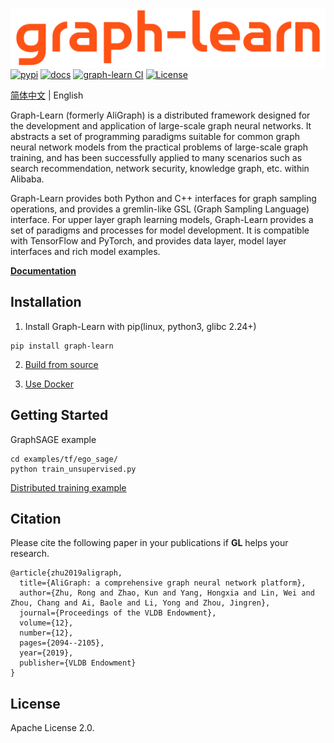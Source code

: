 ![GL](docs/images/graph-learn.png)
[![pypi](https://img.shields.io/pypi/v/graph-learn.svg)](https://pypi.org/project/graph-learn/)
[![docs](https://img.shields.io/badge/docs-latest-brightgreen.svg)](https://graph-learn.readthedocs.io/en/latest/)
[![graph-learn CI](https://github.com/alibaba/graph-learn/workflows/graph-learn%20CI/badge.svg)](https://github.com/alibaba/graph-learn/actions)
[![License](https://img.shields.io/badge/License-Apache%202.0-blue.svg)](https://github.com/alibaba/graph-learn/blob/master/LICENSE)

[简体中文](README_cn.md) | English

Graph-Learn (formerly AliGraph) is a distributed framework designed for the development and application of large-scale graph neural networks.
It abstracts a set of programming paradigms suitable for common graph neural network models from the practical problems of large-scale graph training, and has been successfully applied to many scenarios such as search recommendation, network security, knowledge graph, etc. within Alibaba.

Graph-Learn provides both Python and C++ interfaces for graph sampling operations, and provides a gremlin-like GSL (Graph Sampling Language) interface. For upper layer graph learning models, Graph-Learn provides a set of paradigms and processes for model development. It is compatible with TensorFlow and PyTorch, and provides data layer, model layer interfaces and rich model examples.


[**Documentation**](https://graph-learn.readthedocs.io/en/latest/)

## Installation

1. Install Graph-Learn with pip(linux, python3, glibc 2.24+)
```
pip install graph-learn
```

2. [Build from source](graphlearn/docs/en/install.md)

3. [Use Docker](graphlearn/docs/en/install.md)


## Getting Started
GraphSAGE example
```
cd examples/tf/ego_sage/
python train_unsupervised.py
```

[Distributed training example](graphlearn/docs/en/algo/tf/k8s)



## Citation

Please cite the following paper in your publications if **GL** helps your research.

```
@article{zhu2019aligraph,
  title={AliGraph: a comprehensive graph neural network platform},
  author={Zhu, Rong and Zhao, Kun and Yang, Hongxia and Lin, Wei and Zhou, Chang and Ai, Baole and Li, Yong and Zhou, Jingren},
  journal={Proceedings of the VLDB Endowment},
  volume={12},
  number={12},
  pages={2094--2105},
  year={2019},
  publisher={VLDB Endowment}
}
```

## License

Apache License 2.0.
